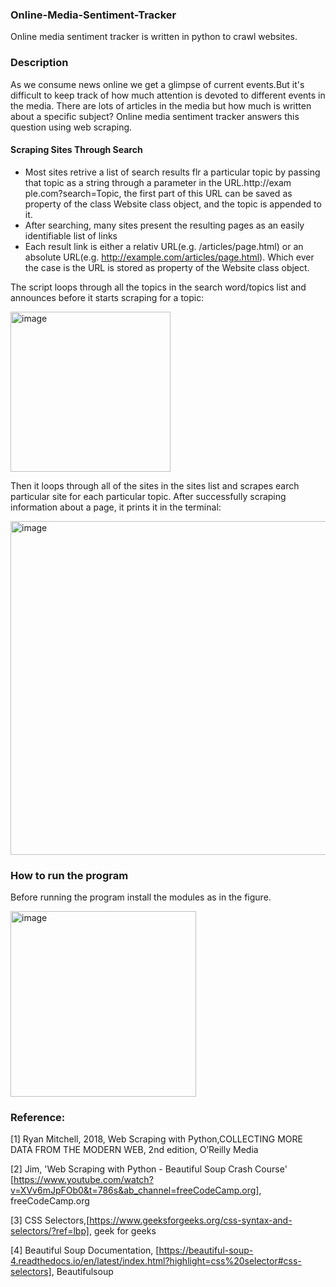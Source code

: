 ### Online-Media-Sentiment-Tracker
Online media sentiment tracker is written in python to crawl websites.  

### Description
As we consume news online we get a glimpse of current events.But it's difficult to keep track of how much attention is devoted to different
events in the media. There are lots of articles in the media but how much is written about a specific subject? Online media sentiment tracker
answers this question using web scraping. 

#### Scraping Sites Through Search
* Most sites retrive a list of search results flr a particular topic by passing 
that topic as a string through a parameter in the URL.http://exam
ple.com?search=Topic, the first part of this URL can be saved as property of the class Website class object, 
and the topic is appended to it. 
* After searching, many sites present the resulting pages as an easily identifiable
list of links
* Each result link is either a relativ URL(e.g. /articles/page.html) or an absolute
URL(e.g. http://example.com/articles/page.html). Which ever the case is the URL is stored 
as property of the Website class object.

The script loops through all the topics in the search word/topics list and announces 
before it starts scraping for a topic: 

<img width="256" alt="image" src="https://user-images.githubusercontent.com/113350472/218481335-80c50202-54d6-4438-87a8-53a14c502619.png">

Then it loops through all of the sites in the sites list and scrapes earch particular
site for each particular topic. After successfully scraping information about a page,
it prints it in the terminal:

<img width="534" alt="image" src="https://user-images.githubusercontent.com/113350472/218328828-e7cbe4a3-7415-40e7-b67d-3d884f285b74.png">






### How to run the program
Before running the program install the modules as in the figure. 

<img width="297" alt="image" src="https://user-images.githubusercontent.com/113350472/218481107-57ee5099-71a7-431b-aed7-673d49e7cc8b.png">

### Reference:
[1]   Ryan Mitchell, 2018, Web Scraping with Python,COLLECTING MORE DATA FROM THE MODERN WEB, 2nd edition, O’Reilly Media

[2]   Jim, 'Web Scraping with Python - Beautiful Soup Crash Course' [https://www.youtube.com/watch?v=XVv6mJpFOb0&t=786s&ab_channel=freeCodeCamp.org],
freeCodeCamp.org

[3]  CSS Selectors,[https://www.geeksforgeeks.org/css-syntax-and-selectors/?ref=lbp], geek for geeks

[4]  Beautiful Soup Documentation, [https://beautiful-soup-4.readthedocs.io/en/latest/index.html?highlight=css%20selector#css-selectors], Beautifulsoup




